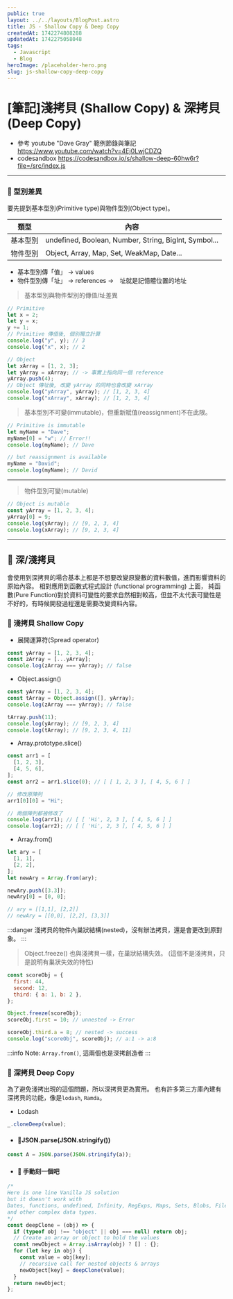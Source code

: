 ```yaml
---
public: true
layout: ../../layouts/BlogPost.astro
title: JS - Shallow Copy & Deep Copy
createdAt: 1742274808288
updatedAt: 1742275058048
tags:
  - Javascript
  - Blog
heroImage: /placeholder-hero.png
slug: js-shallow-copy-deep-copy
---
```

# [筆記]淺拷貝 (Shallow Copy) & 深拷貝(Deep Copy)

- 參考 youtube "Dave Gray" 範例節錄與筆記
  https://www.youtube.com/watch?v=4Ej0LwjCDZQ
- codesandbox
  https://codesandbox.io/s/shallow-deep-60hw6r?file=/src/index.js

---

### 🌋 型別差異

要先提到基本型別(Primitive type)與物件型別(Object type)。

| 類型     | 內容                                                  |
| -------- | ----------------------------------------------------- |
| 基本型別 | undefined, Boolean, Number, String, BigInt, Symbol... |
| 物件型別 | Object, Array, Map, Set, WeakMap, Date...             |

- 基本型別傳「值」 -> values
- 物件型別傳「址」 -> references ->　址就是記憶體位置的地址

> 基本型別與物件型別的傳值/址差異

```jsx title="Primitive & Object"
// Primitive
let x = 2;
let y = x;
y += 1;
// Primitive 傳值後, 個別獨立計算
console.log("y", y); // 3
console.log("x", x); // 2

// Object
let xArray = [1, 2, 3];
let yArray = xArray; // -> 事實上指向同一個 reference
yArray.push(4);
// Object 傳址後, 改變 yArray 的同時也會改變 xArray
console.log("yArray", yArray); // [1, 2, 3, 4]
console.log("xArray", xArray); // [1, 2, 3, 4]
```

> 基本型別不可變(immutable)，但重新賦值(reassignment)不在此限。

```jsx
// Primitive is immutable
let myName = "Dave";
myName[0] = "w"; // Error!!
console.log(myName); // Dave

// but reassignment is available
myName = "David";
console.log(myName); // David
```

---

> 物件型別可變(mutable)

```jsx
// Object is mutable
const yArray = [1, 2, 3, 4];
yArray[0] = 9;
console.log(yArray); // [9, 2, 3, 4]
console.log(xArray); // [9, 2, 3, 4]
```

---

## 🌋 深/淺拷貝

會使用到深拷貝的場合基本上都是不想要改變原變數的資料數值，進而影響資料的原始內容。
相對應用到函數式程式設計 (functional programming) 上面， 純函數(Pure Function)對於資料可變性的要求自然相對較高，但並不太代表可變性是不好的，有時候開發過程還是需要改變資料內容。

### 🌋 淺拷貝 Shallow Copy

- 展開運算符(Spread operator)

```jsx title="Spread operator"
const yArray = [1, 2, 3, 4];
const zArray = [...yArray];
console.log(zArray === yArray); // false
```

- Object.assign()

```jsx title="Object.assign()"
const yArray = [1, 2, 3, 4];
const tArray = Object.assign([], yArray);
console.log(zArray === yArray); // false

tArray.push(11);
console.log(yArray); // [9, 2, 3, 4]
console.log(tArray); // [9, 2, 3, 4, 11]
```

- Array.prototype.slice()

```jsx title="Array.prototype.slice()"
const arr1 = [
  [1, 2, 3],
  [4, 5, 6],
];
const arr2 = arr1.slice(0); // [ [ 1, 2, 3 ], [ 4, 5, 6 ] ]

// 修改原陣列
arr1[0][0] = "Hi";

// 兩個陣列都被修改了
console.log(arr1); // [ [ 'Hi', 2, 3 ], [ 4, 5, 6 ] ]
console.log(arr2); // [ [ 'Hi', 2, 3 ], [ 4, 5, 6 ] ]
```

- Array.from()

```jsx title="Array.from()"
let ary = [
  [1, 1],
  [2, 2],
];
let newAry = Array.from(ary);

newAry.push([3.3]);
newAry[0] = [0, 0];

// ary = [[1,1], [2,2]]
// newAry = [[0,0], [2,2], [3,3]]
```

:::danger
淺拷貝的物件內巢狀結構(nested)，沒有辦法拷貝，還是會更改到原對象。
:::

> Object.freeze() 也與淺拷貝一樣，在巢狀結構失效。
> (這個不是淺拷貝，只是說明有巢狀失效的特性)

```jsx
const scoreObj = {
  first: 44,
  second: 12,
  third: { a: 1, b: 2 },
};

Object.freeze(scoreObj);
scoreObj.first = 10; // unnested -> Error

scoreObj.third.a = 8; // nested -> success
console.log("scoreObj", scoreObj); // a:1 -> a:8
```

:::info
Note: `Array.from()`, 這兩個也是深拷創造者
:::

### 🌋 深拷貝 Deep Copy

為了避免淺拷出現的這個問題，所以深拷貝更為實用。
也有許多第三方庫內建有深拷貝的功能，像是`lodash`, `Ramda`。

- Lodash

```jsx
_.cloneDeep(value);
```

- #### 🌋JSON.parse(JSON.stringify())

```jsx
const A = JSON.parse(JSON.stringify(a));
```

- #### 🌋 手動刻一個吧

```jsx
/*
Here is one line Vanilla JS solution
but it doesn't work with
Dates, functions, undefined, Infinity, RegExps, Maps, Sets, Blobs, FileLists, ImageDatas,
and other complex data types.
*/
const deepClone = (obj) => {
  if (typeof obj !== "object" || obj === null) return obj;
  // Create an array or object to hold the values
  const newObject = Array.isArray(obj) ? [] : {};
  for (let key in obj) {
    const value = obj[key];
    // recursive call for nested objects & arrays
    newObject[key] = deepClone(value);
  }
  return newObject;
};
```